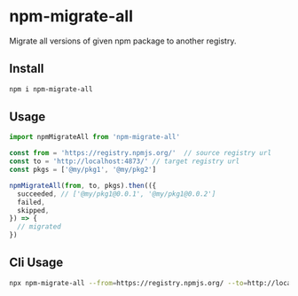 # npm-migrate-all

Migrate all versions of given npm package to another registry.

## Install 

```bash
npm i npm-migrate-all
```

## Usage

```typescript
import npmMigrateAll from 'npm-migrate-all'

const from = 'https://registry.npmjs.org/'  // source registry url
const to = 'http://localhost:4873/' // target registry url
const pkgs = ['@my/pkg1', '@my/pkg2']

npmMigrateAll(from, to, pkgs).then(({
  succeeded, // ['@my/pkg1@0.0.1', '@my/pkg1@0.0.2']
  failed,
  skipped,
}) => {
  // migrated
})
```

## Cli Usage

```bash
npx npm-migrate-all --from=https://registry.npmjs.org/ --to=http://localhost:4873/ @my/pkg1 @my/pkg2
```
